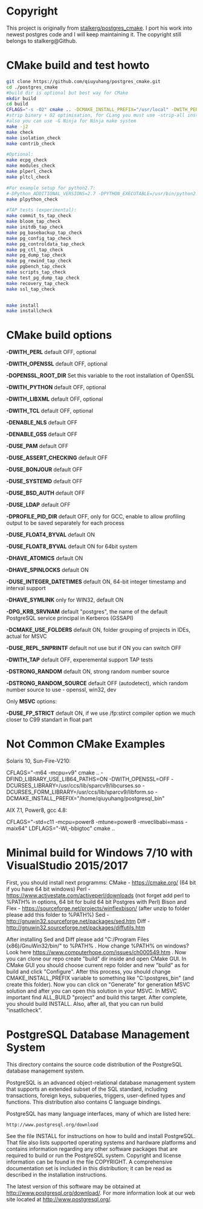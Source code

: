 # Copyright
This project is originally from [stalkerg/postgres_cmake](https://github.com/stalkerg/postgres_cmake).
I port his work into newest postgres code and I will keep maintaining it.
The copyright still belongs to stalkerg@Github.

CMake build and test howto
==========================
```bash
git clone https://github.com/qiuyuhang/postgres_cmake.git
cd ./postgres_cmake
#build dir is optional but best way for CMake
mkdir build
cd build
CFLAGS="-s -O2" cmake .. -DCMAKE_INSTALL_PREFIX="/usr/local" -DWITH_PERL=ON -DWITH_LIBXML=ON
#strip binary + O2 optimisation, for CLang you must use -strip-all insted -s
#also you can use -G Ninja for Ninja make system
make -j2
make check
make isolation_check
make contrib_check

#Optional:
make ecpg_check
make modules_check
make plperl_check
make pltcl_check

#For example setup for python2.7:
#-DPython_ADDITIONAL_VERSIONS=2.7 -DPYTHON_EXECUTABLE=/usr/bin/python2.7
make plpython_check

#TAP tests (experimental):
make commit_ts_tap_check
make bloom_tap_check
make initdb_tap_check
make pg_basebackup_tap_check
make pg_config_tap_check
make pg_controldata_tap_check
make pg_ctl_tap_check
make pg_dump_tap_check
make pg_rewind_tap_check
make pgbench_tap_check
make scripts_tap_check
make test_pg_dump_tap_check
make recovery_tap_check
make ssl_tap_check


make install
make installcheck
```

CMake build options
===================
**-DWITH_PERL** default OFF, optional

**-DWITH_OPENSSL** default OFF, optional

**-DOPENSSL_ROOT_DIR** Set this variable to the root installation of OpenSSL

**-DWITH_PYTHON** default OFF, optional

**-DWITH_LIBXML** default OFF, optional

**-DWITH_TCL** default OFF, optional

**-DENABLE_NLS** default OFF

**-DENABLE_GSS** default OFF

**-DUSE_PAM** default OFF

**-DUSE_ASSERT_CHECKING** default OFF

**-DUSE_BONJOUR** default OFF

**-DUSE_SYSTEMD** default OFF

**-DUSE_BSD_AUTH** default OFF

**-DUSE_LDAP** default OFF

**-DPROFILE_PID_DIR** default OFF, only for GCC, enable to allow profiling output to be saved separately for each process

**-DUSE_FLOAT4_BYVAL** default ON

**-DUSE_FLOAT8_BYVAL** default ON for 64bit system

**-DHAVE_ATOMICS** default ON

**-DHAVE_SPINLOCKS** default ON

**-DUSE_INTEGER_DATETIMES** default ON, 64-bit integer timestamp and interval support

**-DHAVE_SYMLINK** only for WIN32, default ON

**-DPG_KRB_SRVNAM** default "postgres", the name of the default PostgreSQL service principal in Kerberos (GSSAPI)

**-DCMAKE_USE_FOLDERS** default ON, folder grouping of projects in IDEs, actual for MSVC

**-DUSE_REPL_SNPRINTF** default not use but if ON you can switch OFF

**-DWITH_TAP** default OFF, experemental support TAP tests

**-DSTRONG_RANDOM** default ON, strong random number source

**-DSTRONG_RANDOM_SOURCE** default OFF (autodetect), which random number source to use - openssl, win32, dev

Only **MSVC** options:

**-DUSE_FP_STRICT** default ON, if we use /fp:stirct compiler option we much closer to C99 standart in float part

Not Common CMake Examples
==============

Solaris 10, Sun-Fire-V210:

CFLAGS="-m64 -mcpu=v9" cmake .. -DFIND_LIBRARY_USE_LIB64_PATHS=ON  -DWITH_OPENSSL=OFF -DCURSES_LIBRARY=/usr/ccs/lib/sparcv9/libcurses.so -DCURSES_FORM_LIBRARY=/usr/ccs/lib/sparcv9/libform.so -DCMAKE_INSTALL_PREFIX="/home/qiuyuhang/postgresql_bin"

AIX 7.1, Power8, gcc 4.8:

CFLAGS="-std=c11 -mcpu=power8 -mtune=power8 -mveclibabi=mass -maix64" LDFLAGS="-Wl,-bbigtoc"  cmake ..

Minimal build for Windows 7/10 with VisualStudio 2015/2017
==========================================================

First, you should install next programms:
CMake - https://cmake.org/ (64 bit if you have 64 bit windows)
Perl - https://www.activestate.com/activeperl/downloads (not forget add perl to %PATH% in options, 64 bit for build 64 bit Postgres with Perl)
Bison and Flex - https://sourceforge.net/projects/winflexbison/  (after unzip to folder please add this folder to %PATH%)
Sed - http://gnuwin32.sourceforge.net/packages/sed.htm
Diff - http://gnuwin32.sourceforge.net/packages/diffutils.htm

After installing Sed and Diff please add "C:/Program Files (x86)/GnuWin32/bin/" to %PATH% .
How change %PATH% on windows? Look here https://www.computerhope.com/issues/ch000549.htm .
Now you can clone our repo create "build" dir inside and open CMake GUI.
In CMake GUI you should choose current repo folder and new "build" as for build and click "Configure".
After this process, you should change CMAKE_INSTALL_PREFIX variable to something like "C:\\postgres_bin" (and create this folder). 
Now you can click on "Generate" for generation MSVC solution and after you can open this solution in your MSVC. 
In MSVC important find ALL_BUILD "project" and build this target. After complete, you should build INSTALL. 
Also, after all, that you can run build "insatllcheck".


PostgreSQL Database Management System
=====================================

This directory contains the source code distribution of the PostgreSQL
database management system.

PostgreSQL is an advanced object-relational database management system
that supports an extended subset of the SQL standard, including
transactions, foreign keys, subqueries, triggers, user-defined types
and functions.  This distribution also contains C language bindings.

PostgreSQL has many language interfaces, many of which are listed here:

	http://www.postgresql.org/download

See the file INSTALL for instructions on how to build and install
PostgreSQL.  That file also lists supported operating systems and
hardware platforms and contains information regarding any other
software packages that are required to build or run the PostgreSQL
system.  Copyright and license information can be found in the
file COPYRIGHT.  A comprehensive documentation set is included in this
distribution; it can be read as described in the installation
instructions.

The latest version of this software may be obtained at
http://www.postgresql.org/download/.  For more information look at our
web site located at http://www.postgresql.org/.
